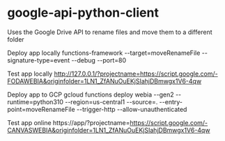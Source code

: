 # google-api-python-client
Uses the Google Drive API to rename files and move them to a different folder

Deploy app locally
functions-framework --target=moveRenameFile --signature-type=event --debug --port=80

Test app locally
http://127.0.0.1/?projectname=https://script.google.com/-FODAWEBIA&originfolder=1LN1_ZfANuOuEKjSIahjDBmwgx1V6-4qw

Deploy app to GCP
gcloud functions deploy webia --gen2 --runtime=python310 --region=us-central1 --source=. --entry-point=moveRenameFile --trigger-http --allow-unauthenticated

Test app online
https://app/?projectname=https://script.google.com/-CANVASWEBIA&originfolder=1LN1_ZfANuOuEKjSIahjDBmwgx1V6-4qw